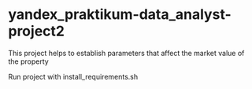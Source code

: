 # yandex_praktikum-data_analyst-project2

This project helps to establish parameters that affect the market value of the property

Run project with install_requirements.sh
